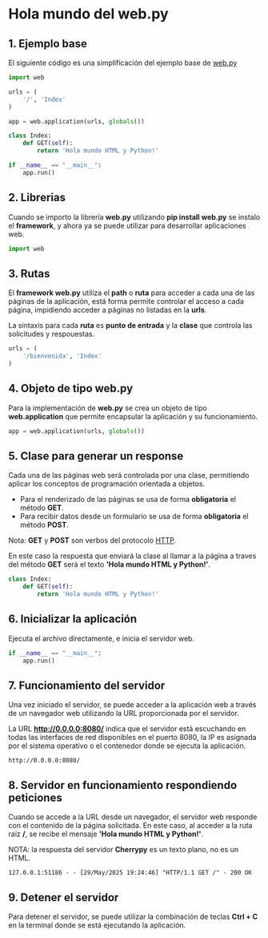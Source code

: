 # Hola mundo del web.py

## 1. Ejemplo base

El siguiente código es una simplificación del ejemplo base de [web.py](https://webpy.org/)

````python
import web

urls = (
    '/', 'Index'
)

app = web.application(urls, globals())

class Index:
    def GET(self):
        return 'Hola mundo HTML y Python!'

if __name__ == "__main__":
    app.run()
````

## 2. Librerias

Cuando se importo la librería **web.py** utilizando **pip install web.py** se instalo el **framework**, y ahora ya se puede utilizar para desarrollar aplicaciones web.

````python
import web
````

## 3. Rutas

El **framework web.py** utiliza el **path** o **ruta** para acceder a cada una de las páginas de la aplicación, está forma permite controlar el acceso a cada página, impidiendo acceder a páginas no listadas en la **urls**.

La sintaxis para cada **ruta** es **punto de entrada** y la **clase** que controla las solicitudes y respouestas.

````python
urls = (
    '/bienvenida', 'Index'
)
````

## 4. Objeto de tipo web.py

Para la implementación de **web.py** se crea un objeto de tipo **web.application** que permite encapsular la aplicación y su funcionamiento.

````python
app = web.application(urls, globals())
````

## 5. Clase para generar un response

Cada una de las páginas web será controlada por una clase, permitiendo aplicar los conceptos de programación orientada a objetos.

- Para el renderizado de las páginas se usa de forma **obligatoria** el método **GET**.
- Para recibir datos desde un formulario se usa de forma **obligatoria** el método **POST**.

Nota: **GET** y **POST** son verbos del protocolo [HTTP](https://developer.mozilla.org/es/docs/Web/HTTP/Reference/Methods).

En este caso la respuesta que enviará la clase al llamar a la página a traves del método **GET** será el texto **'Hola mundo HTML y Python!'**.

````python
class Index:
    def GET(self):
        return 'Hola mundo HTML y Python!'
````

## 6. Inicializar la aplicación

Ejecuta el archivo directamente, e inicia el servidor web.

````python
if __name__ == "__main__":
    app.run()
````

## 7. Funcionamiento del servidor

Una vez iniciado el servidor, se puede acceder a la aplicación web a través de un navegador web utilizando la URL proporcionada por el servidor.

La URL **http://0.0.0.0:8080/** indica que el servidor está escuchando en todas las interfaces de red disponibles en el puerto 8080, la IP es asignada por el sistema operativo o el contenedor donde se ejecuta la aplicación.

````shell
http://0.0.0.0:8080/

````
## 8. Servidor en funcionamiento respondiendo peticiones

Cuando se accede a la URL desde un navegador, el servidor web responde con el contenido de la página solicitada. En este caso, al acceder a la ruta raíz **/**, se recibe el mensaje **'Hola mundo HTML y Python!'**.

NOTA: la respuesta del servidor **Cherrypy** es un texto plano, no es un HTML.

````shell
127.0.0.1:51186 - - [29/May/2025 19:24:46] "HTTP/1.1 GET /" - 200 OK
````

## 9. Detener el servidor

Para detener el servidor, se puede utilizar la combinación de teclas **Ctrl + C** en la terminal donde se está ejecutando la aplicación. 


